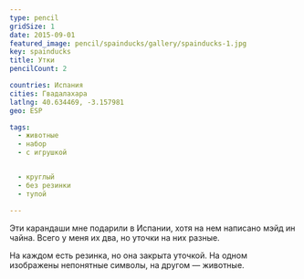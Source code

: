 ```yaml
---
type: pencil
gridSize: 1
date: 2015-09-01
featured_image: pencil/spainducks/gallery/spainducks-1.jpg
key: spainducks
title: Утки
pencilCount: 2

countries: Испания
cities: Гвадалахара
latlng: 40.634469, -3.157981
geo: ESP

tags:
  - животные
  - набор
  - с игрушкой


  - круглый
  - без резинки
  - тупой

---
```


Эти карандаши мне подарили в Испании, хотя на нем написано мэйд ин чайна. Всего у меня их два, но уточки на них разные.

На каждом есть резинка, но она закрыта уточкой. На одном изображены непонятные символы, на другом — животные.
